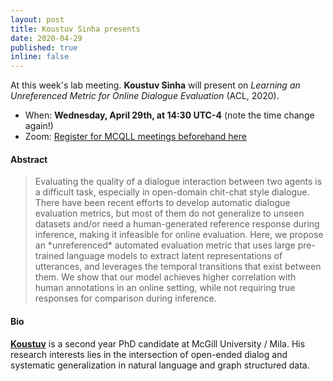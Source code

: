 ```yaml
---
layout: post
title: Koustuv Sinha presents 
date: 2020-04-29
published: true
inline: false 
---
```


At this week's lab meeting. **Koustuv Sinha** will present on *Learning an Unreferenced Metric for Online Dialogue Evaluation* (ACL, 2020).
- When: **Wednesday, April 29th, at 14:30 UTC-4** (note the time change again!)
- Zoom: [Register for MCQLL meetings beforehand here](https://mcgill.zoom.us/meeting/register/tJArfuitrjksHdAss5v1qiGR5VzCtPtiDm9x)

#### Abstract
<blockquote>
Evaluating the quality of a dialogue interaction between two agents is a difficult task, especially in open-domain chit-chat style dialogue.  There have been recent efforts to develop automatic dialogue evaluation metrics, but most of them do not generalize to unseen datasets and/or need a human-generated reference response during inference, making it infeasible for online evaluation. Here, we propose an *unreferenced* automated evaluation metric that uses large pre-trained language models to extract latent representations of utterances, and leverages the temporal transitions that exist between them. We show that our model achieves higher correlation with human annotations in an online setting, while not requiring true responses for comparison during inference.
</blockquote>

#### Bio
[**Koustuv**](/people/sinha.koustuv) is a second year PhD candidate at McGill University / Mila. His research interests lies in the intersection of open-ended dialog and systematic generalization in natural language and graph structured data.